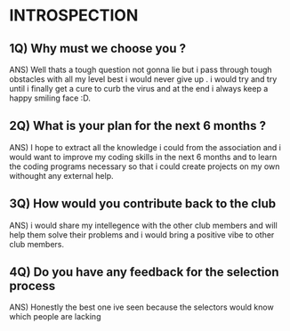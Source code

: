 # INTROSPECTION

## 1Q) Why must we choose you ?

ANS) Well thats a tough question not gonna lie but i pass through tough obstacles with all my level best
i would never give up . i would try and try until i finally get a cure to curb the virus and at the end i always keep a happy smiling face :D.

## 2Q) What is your plan for the next 6 months ?

ANS) I hope to extract all the knowledge i could from the association and i would want to improve my coding skills in the next 6 months and to learn the coding programs necessary so that i could create projects on my own withought any external help.

## 3Q) How would you contribute back to the club

ANS) i would share my intellegence with the other club members and will help them solve   their        problems and i would bring a positive vibe to other club members.

## 4Q) Do you have any feedback for the selection process

ANS) Honestly the best one ive seen because the selectors would know which people are lacking 
 
 
